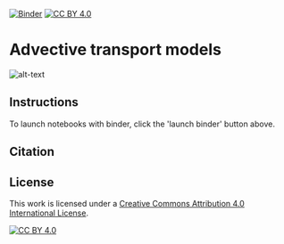 [![Binder](https://mybinder.org/badge_logo.svg)](https://mybinder.org/v2/gh/tsmbland/Advection_paper/HEAD?filepath=%2FNotebooks%2FINDEX.ipynb)
[![CC BY 4.0][cc-by-shield]][cc-by]

# Advective transport models

![alt-text](https://github.com/tsmbland/Advection_paper/blob/master/animation.gif)

## Instructions

To launch notebooks with binder, click the 'launch binder' button above.

## Citation

## License

This work is licensed under a
[Creative Commons Attribution 4.0 International License][cc-by].

[![CC BY 4.0][cc-by-image]][cc-by]

[cc-by]: http://creativecommons.org/licenses/by/4.0/
[cc-by-image]: https://i.creativecommons.org/l/by/4.0/88x31.png
[cc-by-shield]: https://img.shields.io/badge/License-CC%20BY%204.0-lightgrey.svg
